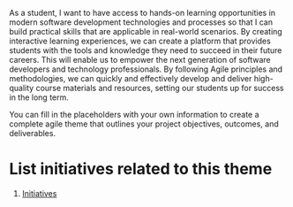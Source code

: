 As a student, I want to have access to hands-on learning opportunities in modern software development technologies and processes so that I can build practical skills that are applicable in real-world scenarios. By creating interactive learning experiences, we can create a platform that provides students with the tools and knowledge they need to succeed in their future careers. This will enable us to empower the next generation of software developers and technology professionals. By following Agile principles and methodologies, we can quickly and effectively develop and deliver high-quality course materials and resources, setting our students up for success in the long term.

You can fill in the placeholders with your own information to create a complete agile theme that outlines your project objectives, outcomes, and deliverables.

# List initiatives related to this theme
1. [Initiatives](mywebclass-agile-docs/documentation/templates/theme/initiatives/initiative_template.md)
